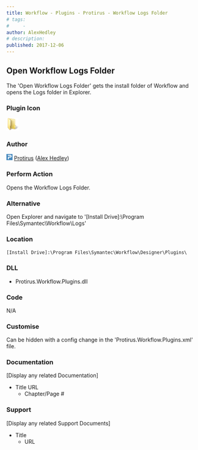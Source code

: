 ```yaml
---
title: Workflow - Plugins - Protirus - Workflow Logs Folder
# tags:
#     - 
author: AlexHedley
# description: 
published: 2017-12-06
---
```


## Open Workflow Logs Folder
  
The 'Open Workflow Logs Folder' gets the install folder of Workflow and opens the Logs folder in Explorer.

### Plugin Icon
  
![FolderOpen 32](images\FolderOpen_32.png)

### Author
  
![Protirus_0](images\Protirus_0.png) [Protirus](https://www.protirus.com) ([Alex Hedley](https://www.symantec.com/connect/user/alexhedley))

### Perform Action
  
Opens the Workflow Logs Folder.

### Alternative
  
Open Explorer and navigate to '[Install Drive]:\Program Files\Symantec\Workflow\Logs'

### Location

    [Install Drive]:\Program Files\Symantec\Workflow\Designer\Plugins\

### DLL
  
- Protirus.Workflow.Plugins.dll

### Code
  
N/A

### Customise
  
Can be hidden with a config change in the 'Protirus.Workflow.Plugins.xml' file.

### Documentation
  
[Display any related Documentation]

- Title URL
    - Chapter/Page #

### Support
  
[Display any related Support Documents]

- Title
    - URL
